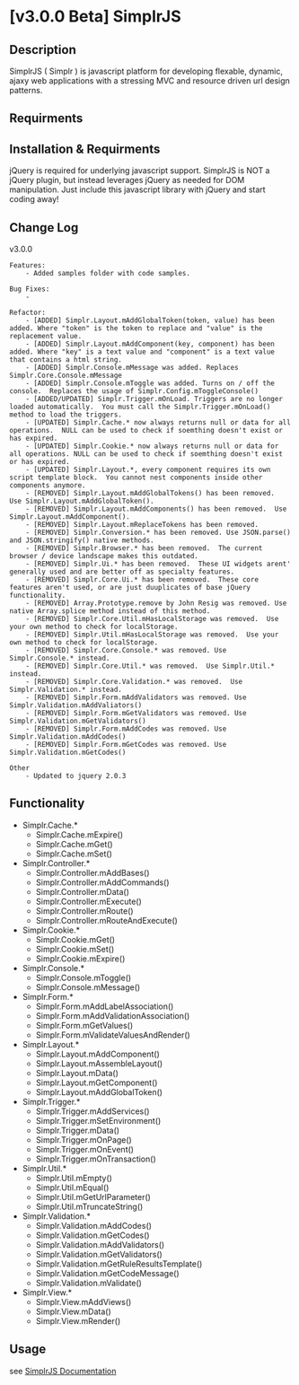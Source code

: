 [v3.0.0 Beta] SimplrJS
=============

Description
-----------

SimplrJS ( Simplr ) is javascript platform for developing flexable, dynamic, ajaxy web applications with a stressing MVC and resource driven url design patterns.

Requirments
-----------


Installation & Requirments
-----------

jQuery is required for underlying javascript support.  SimplrJS is NOT a jQuery plugin, but instead leverages jQuery as needed for DOM manipulation.
Just include this javascript library with jQuery and start coding away!

Change Log
------------

v3.0.0

	Features:
		- Added samples folder with code samples.
		
	Bug Fixes:
		- 
		
	Refactor:
		- [ADDED] Simplr.Layout.mAddGlobalToken(token, value) has been added. Where "token" is the token to replace and "value" is the replacement value.
		- [ADDED] Simplr.Layout.mAddComponent(key, component) has been added. Where "key" is a text value and "component" is a text value that contains a html string.
		- [ADDED] Simplr.Console.mMessage was added. Replaces Simplr.Core.Console.mMessage
		- [ADDED] Simplr.Console.mToggle was added. Turns on / off the console.  Replaces the usage of Simplr.Config.mToggleConsole()
		- [ADDED/UPDATED] Simplr.Trigger.mOnLoad. Triggers are no longer loaded automatically.  You must call the Simplr.Trigger.mOnLoad() method to load the triggers.
		- [UPDATED] Simplr.Cache.* now always returns null or data for all operations.  NULL can be used to check if soemthing doesn't exist or has expired.
		- [UPDATED] Simplr.Cookie.* now always returns null or data for all operations. NULL can be used to check if soemthing doesn't exist or has expired. 
		- [UPDATED] Simplr.Layout.*, every component requires its own script template block.  You cannot nest components inside other components anymore.
		- [REMOVED] Simplr.Layout.mAddGlobalTokens() has been removed.  Use Simplr.Layout.mAddGlobalToken().
		- [REMOVED] Simplr.Layout.mAddComponents() has been removed.  Use Simplr.Layout.mAddComponent().
		- [REMOVED] Simplr.Layout.mReplaceTokens has been removed.
		- [REMOVED] Simplr.Conversion.* has been removed. Use JSON.parse() and JSON.stringify() native methods.
		- [REMOVED] Simplr.Browser.* has been removed.  The current browser / device landscape makes this outdated.
		- [REMOVED] Simplr.Ui.* has been removed.  These UI widgets arent' generally used and are better off as specialty features.
		- [REMOVED] Simplr.Core.Ui.* has been removed.  These core features aren't used, or are just duuplicates of base jQuery functionality.
		- [REMOVED] Array.Prototype.remove by John Resig was removed. Use native Array.splice method instead of this method.
		- [REMOVED] Simplr.Core.Util.mHasLocalStorage was removed.  Use your own method to check for localStorage.
		- [REMOVED] Simplr.Util.mHasLocalStorage was removed.  Use your own method to check for localStorage.
		- [REMOVED] Simplr.Core.Console.* was removed. Use Simplr.Console.* instead.
		- [REMOVED] Simplr.Core.Util.* was removed.  Use Simplr.Util.* instead.
		- [REMOVED] Simplr.Core.Validation.* was removed.  Use Simplr.Validation.* instead.
		- [REMOVED] Simplr.Form.mAddValidators was removed. Use Simplr.Validation.mAddValiators()
		- [REMOVED] Simplr.Form.mGetValidators was removed. Use Simplr.Validation.mGetValidators() 
		- [REMOVED] Simplr.Form.mAddCodes was removed. Use Simplr.Validation.mAddCodes()
		- [REMOVED] Simplr.Form.mGetCodes was removed. Use Simplr.Validation.mGetCodes()
			
	Other
		- Updated to jquery 2.0.3
		

Functionality
---------------
*	Simplr.Cache.*
	+	Simplr.Cache.mExpire()
	+	Simplr.Cache.mGet()
	+	Simplr.Cache.mSet()
*	Simplr.Controller.*
	+	Simplr.Controller.mAddBases()
	+	Simplr.Controller.mAddCommands()
	+	Simplr.Controller.mData()
	+	Simplr.Controller.mExecute()
	+	Simplr.Controller.mRoute()
	+	Simplr.Controller.mRouteAndExecute()
*	Simplr.Cookie.*
	+	Simplr.Cookie.mGet()
	+	Simplr.Cookie.mSet()
	+	Simplr.Cookie.mExpire()
*	Simplr.Console.*
	+	Simplr.Console.mToggle()
	+	Simplr.Console.mMessage()
*	Simplr.Form.*
	+	Simplr.Form.mAddLabelAssociation()
	+	Simplr.Form.mAddValidationAssociation()
	+	Simplr.Form.mGetValues()
	+	Simplr.Form.mValidateValuesAndRender()
*	Simplr.Layout.*
	+	Simplr.Layout.mAddComponent()
	+	Simplr.Layout.mAssembleLayout()
	+	Simplr.Layout.mData()
	+	Simplr.Layout.mGetComponent()
	+	Simplr.Layout.mAddGlobalToken()
*	Simplr.Trigger.*
	+	Simplr.Trigger.mAddServices()
	+	Simplr.Trigger.mSetEnvironment()
	+	Simplr.Trigger.mData()
	+	Simplr.Trigger.mOnPage()
	+	Simplr.Trigger.mOnEvent()
	+	Simplr.Trigger.mOnTransaction()
*	Simplr.Util.*
	+	Simplr.Util.mEmpty()
	+	Simplr.Util.mEqual()
	+	Simplr.Util.mGetUrlParameter()
	+	Simplr.Util.mTruncateString()
*	Simplr.Validation.*
	+	Simplr.Validation.mAddCodes()
	+	Simplr.Validation.mGetCodes()
	+	Simplr.Validation.mAddValidators()
	+	Simplr.Validation.mGetValidators()
	+	Simplr.Validation.mGetRuleResultsTemplate()
	+	Simplr.Validation.mGetCodeMessage()
	+	Simplr.Validation.mValidate()
*	Simplr.View.*
	+	Simplr.View.mAddViews()
	+	Simplr.View.mData()
	+	Simplr.View.mRender()

Usage
-----
see [SimplrJS Documentation](http://simplrjs.com/docs/)
